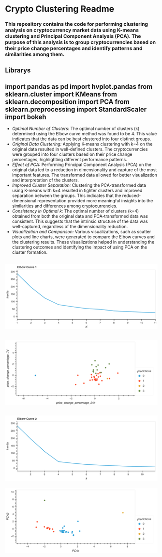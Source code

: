 # Crypto Clustering Readme

### This repository contains the code for performing clustering analysis on cryptocurrency market data using K-means clustering and Principal Component Analysis (PCA). The purpose of this analysis is to group cryptocurrencies based on their price change percentages and identify patterns and similarities among them.

## Librarys

import pandas as pd
import hvplot.pandas
from sklearn.cluster import KMeans
from sklearn.decomposition import PCA
from sklearn.preprocessing import StandardScaler
import bokeh
---

- *Optimal Number of Clusters:* The optimal number of clusters (k) determined using the Elbow curve method was found to be 4. This value indicates that the data can be best clustered into four distinct groups.
- *Original Data Clustering:* Applying K-means clustering with k=4 on the original data resulted in well-defined clusters. The cryptocurrencies were grouped into four clusters based on their price change percentages, highlighting different performance patterns.
- *Effect of PCA:* Performing Principal Component Analysis (PCA) on the original data led to a reduction in dimensionality and capture of the most important features. The transformed data allowed for better visualization and interpretation of the clusters.
- *Improved Cluster Separation:* Clustering the PCA-transformed data using K-means with k=4 resulted in tighter clusters and improved separation between the groups. This indicates that the reduced-dimensional representation provided more meaningful insights into the similarities and differences among cryptocurrencies.
- *Consistency in Optimal k:* The optimal number of clusters (k=4) obtained from both the original data and PCA-transformed data was consistent. This suggests that the intrinsic structure of the data was well-captured, regardless of the dimensionality reduction.
- *Visualization and Comparison:* Various visualizations, such as scatter plots and line charts, were generated to compare the Elbow curves and the clustering results. These visualizations helped in understanding the clustering outcomes and identifying the impact of using PCA on the cluster formation.

![Elbow 1](KMeans_Elbow.png)
---
![Scatter 1](KMeans_time_scatter.png)
---
![Elbow 2](PCA_Elbow.png)
---
![Scatter 2](PCA_Scatter.png)